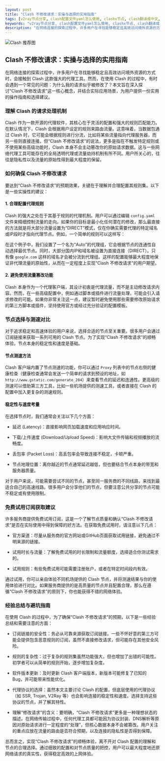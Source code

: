 ```yaml
---
layout: post
title: "Clash 不修改请求：实操与选择的实用指南"
tags: [v2ray节点分享, clash配置文件yaml怎么使用, clashx节点, clash翻译成中文, 梯子节点购买网站, shadowrockect节点获取, clash官网安卓]
keywords: "v2ray节点分享, clash配置文件yaml怎么使用, clashx节点, clash翻译成中文, 梯子节点购买网站, shadowrockect节点获取, clash官网安卓"
description: "在网络连接的探索过程中，许多用户在寻找能够稳定且高效访问境外资源的方式时，会接触到 Clash 这款强大的代理工具。然而，在使用 Clash 的过程中，有时会遇到一个常见的问题：为什么我的请求似乎被修改了？本文旨在深入探讨“Clash 不修改请求”这一核心概念，并结合实际应用场景，为用户提供一份实用的操作指南和选择建议。"
---
```


![Clash 推荐图](https://clashjd.github.io/assets/img/机场节点购买.png)

## Clash 不修改请求：实操与选择的实用指南

在网络连接的探索过程中，许多用户在寻找能够稳定且高效访问境外资源的方式时，会接触到 Clash 这款强大的代理工具。然而，在使用 Clash 的过程中，有时会遇到一个常见的问题：为什么我的请求似乎被修改了？本文旨在深入探讨“Clash 不修改请求”这一核心概念，并结合实际应用场景，为用户提供一份实用的操作指南和选择建议。

### 理解 Clash 的请求处理机制

Clash 作为一款开源的代理软件，其核心在于灵活的配置和强大的规则匹配能力。在默认情况下，Clash 会根据用户设定的规则来路由流量。这意味着，当数据包通过 Clash 时，它可能会根据规则进行分流，比如将某些流量指向代理服务器，而另一些则直接连接。但“Clash 不修改请求”的说法，更多是指在不触发特定规则或不使用某些高级功能时，Clash 本身不会主动篡改你的原始请求数据。这与一些网络代理工具可能存在的全局透明代理或流量劫持机制有所不同。用户所关心的，往往是隐私性以及流量的原始性得到最大程度的保留。

### 如何确保 Clash 不修改请求

要达到“Clash 不修改请求”的预期效果，关键在于理解并合理配置其规则集。以下是一些实操性的建议：

#### 1. 合理配置代理规则

Clash 的强大之处在于其基于规则的代理机制。用户可以通过编辑 `config.yaml` 文件来精细控制流量的走向。如果你的目标是最小化任何潜在的修改，那么最直接的方法就是将大部分流量设置为“DIRECT”模式，仅在你确实需要代理的特定域名或IP段时才指向代理节点。例如，一个简单的规则可以这样写：

在这个例子中，我们设置了一个名为“Auto”的代理组，它会根据节点的连通性自动选择最优节点。同时，大部分国内IP和域名被设置为直接连接（DIRECT）。只有像 `google.com` 这样的域名才会被分流到代理组。这样的配置能够最大程度地保证非代理流量的原始性，从而在一定程度上实现“Clash 不修改请求”的用户期望。

#### 2. 避免使用流量篡改功能

Clash 本身作为一个代理客户端，其设计初衷是代理流量，而不是主动修改请求内容。然而，在一些高级配置中，例如通过脚本或插件进行流量处理，可能会引入请求修改的可能。如果你非常关注这一点，建议暂时避免使用那些需要修改原始请求的第三方脚本或插件，坚持使用官方或经过充分验证的配置模板。

### 节点选择与测速对比

对于追求稳定和高速体验的用户来说，选择合适的节点至关重要。很多用户会通过订阅链接来获取一系列可用的 Clash 节点。为了实现“Clash 不修改请求”的顺畅体验，节点本身的稳定性和速度是基础。

#### 节点测速方法

Clash 客户端内置了节点测速的功能，你可以通过 `Proxy` 列表中的节点右侧的健康检查（健康检查通常会发送一个简单的请求到预设的地址，如 `http://www.gstatic.com/generate_204`）来查看节点的延迟和连通性。更高级的测速可以借助第三方工具，比如一些机场提供的测速工具，或者直接在 Clash 的配置中加入更复杂的测速规则。

#### 稳定性与速度考量

在选择节点时，我们通常会关注以下几个方面：

- 延迟 (Latency)：直接影响网页加载速度和应用响应时间。

- 下载/上传速度 (Download/Upload Speed)：影响大文件传输和视频播放的流畅度。

- 丢包率 (Packet Loss)：高丢包率会导致连接不稳定，卡顿严重。

- 节点地理位置：离你越近的节点通常延迟越低，但也要结合节点本身的带宽和服务器质量。

对于用户来说，可能需要尝试不同的节点，甚至同一服务商的不同线路，来找到最适合自己的高速线路。很多用户会分享他们的节点，但要注意公共分享的节点可能不稳定或有使用限制。

### 免费试用订阅获取建议

许多服务商提供免费试用订阅，这是一个了解节点质量和确认“Clash 不修改请求”是否在实际使用中得到保障的好方法。在获取免费试用时，请注意以下几点：

- 官方渠道：尽量从服务商的官方网站或GitHub页面获取试用链接，避免通过不明来源的链接。

- 试用时长与流量：了解免费试用的时长限制和流量额度，选择适合你测试需求的。

- 试用规则：有些免费试用可能需要注册账户，或者在特定时间段内有效。

通过试用，你可以亲自体验不同机场提供的 Clash 节点，并将测速结果与你的使用体验进行对比。如果服务商提供的是高质量的节点并且配置合理，那么在遵循“Clash 不修改请求”的原则下，你也能获得不错的网络体验。

### 经验总结与避坑指南

在使用 Clash 的过程中，为了确保“Clash 不修改请求”的预期，以下是一些经验总结和需要注意的方面：

- 订阅链接的安全性：务必从可靠来源获取订阅链接。一些不怀好意的第三方可能会提供包含恶意规则的订阅，虽然不直接修改请求，但可能存在其他安全风险。

- 规则的复杂性：过于复杂的规则集虽然功能强大，但也增加了出错的可能性。初学者可以从简单的规则开始，逐步增加复杂度。

- 软件版本更新：及时更新 Clash 客户端版本，新版本可能修复了已知的 Bug，并可能带来性能优化。

- 代理协议的选择：虽然本文主要讨论 Clash 的配置，但底层使用的代理协议（如 SSR, Trojan, V2Ray 等）也会影响连接的稳定性和速度。选择支持这些协议的节点，并了解其特性。

- 理解“修改请求”的含义：要明确，“Clash 不修改请求”更多是一种理想状态的描述。在网络传输过程中，任何代理工具都可能因为协议封装、DNS解析等原因对原始请求进行一定程度的“处理”，但核心数据本身不会被篡改。用户关注的重点应放在流量的路由是否符合预期，以及连接的隐私性是否得到保障。

总而言之，实现“Clash 不修改请求”的顺畅体验，离不开对 Clash 配置的理解和节点的合理选择。通过细致的配置和对节点质量的把控，用户可以最大程度地还原网络请求的真实性，获得稳定高效的上网体验。